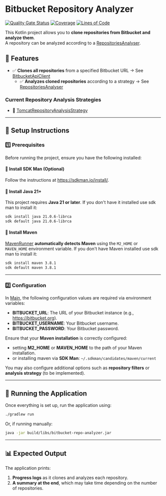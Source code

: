 # Bitbucket Repository Analyzer

[![Quality Gate Status](https://sonarcloud.io/api/project_badges/measure?project=ADarko22_BitbucketRepositoryAnalyzer&metric=alert_status)](https://sonarcloud.io/summary/new_code?id=ADarko22_BitbucketRepositoryAnalyzer)
[![Coverage](https://sonarcloud.io/api/project_badges/measure?project=ADarko22_BitbucketRepositoryAnalyzer&metric=coverage)](https://sonarcloud.io/summary/new_code?id=ADarko22_BitbucketRepositoryAnalyzer)
[![Lines of Code](https://sonarcloud.io/api/project_badges/measure?project=ADarko22_BitbucketRepositoryAnalyzer&metric=ncloc)](https://sonarcloud.io/summary/new_code?id=ADarko22_BitbucketRepositoryAnalyzer)

This Kotlin project allows you to **clone repositories from Bitbucket and analyze them**.  
A repository can be analyzed according to
a [RepositoriesAnalyser](src/main/kotlin/io/github/adarko22/analyser/RepositoriesAnalyser.kt).

## 🚀 Features

- ✅ **Clones all repositories** from a specified Bitbucket URL →
  See [BitbucketApiClient](src/main/kotlin/io/github/adarko22/bitbucket/BitbucketApiClient.kt)
    - ✅ **Analyzes cloned repositories** according to a strategy →
      See [RepositoriesAnalyser](src/main/kotlin/io/github/adarko22/analyser/RepositoriesAnalyser.kt)

### Current Repository Analysis Strategies

- 📌 [TomcatRepositoryAnalysisStrategy](src/main/kotlin/io/github/adarko22/analyser/TomcatRepositoryAnalysisStrategy.kt)

---

## 🔧 Setup Instructions

### 1️⃣ Prerequisites

Before running the project, ensure you have the following installed:

#### 🔹 Install SDK Man (Optional)

Follow the instructions at https://sdkman.io/install/.

#### 🔹 Install Java 21+

This project requires **Java 21 or later**. If you don't have it installed use sdk man to install it:

  ```sh
  sdk install java 21.0.6-librca
  sdk default java 21.0.6-librca
  ```

#### 🔹 Install Maven

[MavenRunner](src/main/kotlin/io/github/adarko22/maven/MavenRunner.kt) **automatically detects Maven** using the
`M2_HOME` or `MAVEN_HOME` environment variable. If you don't have Maven installed use sdk man to install it:

  ```sh
  sdk install maven 3.8.1
  sdk default maven 3.8.1
  ```

---

### 2️⃣ Configuration

In [Main](src/main/kotlin/io/github/adarko22/Main.kt), the following configuration values are required via environment
variables:

- **BITBUCKET_URL**: The URL of your Bitbucket instance (e.g., https://bitbucket.org).
- **BITBUCKET_USERNAME**: Your Bitbucket username.
- **BITBUCKET_PASSWORD**: Your Bitbucket password.

Ensure that your **Maven installation** is correctly configured:

- setting **M2_HOME** or **MAVEN_HOME** to the path of your Maven installation.
- or installing maven via **SDK Man**: `~/.sdkman/candidates/maven/current`

You may also configure additional options such as **repository filters** or **analysis strategy** (to be implemented).

---

## 📌 Running the Application

Once everything is set up, run the application using:

```sh
./gradlew run
```

Or, if running manually:

```sh
java -jar build/libs/bitbucket-repo-analyzer.jar
```

---

## 📊 Expected Output

The application prints:

1. **Progress logs** as it clones and analyzes each repository.
2. **A summary at the end**, which may take time depending on the number of repositories.

